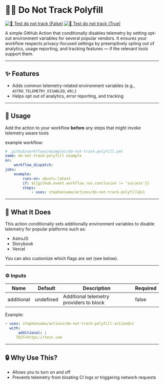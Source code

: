 # 🕵️‍♂️ Do Not Track Polyfill

[![🧪 Test do not track (False)](https://github.com/stephansama/actions/actions/workflows/test-do-not-track-polyfill-false.yml/badge.svg)](https://github.com/stephansama/actions/actions/workflows/test-do-not-track-polyfill-false.yml)
[![🧪 Test do not track (True)](https://github.com/stephansama/actions/actions/workflows/test-do-not-track-polyfill-true.yml/badge.svg)](https://github.com/stephansama/actions/actions/workflows/test-do-not-track-polyfill-true.yml)

A simple GitHub Action that conditionally disables telemetry by setting opt-out environment variables for several popular vendors. It ensures your workflow respects privacy-focused settings by preemptively opting out of analytics, usage reporting, and tracking features — if the relevant tools support them.

---

## ✨ Features

- Adds common telemetry-related environment variables
  (e.g., `ASTRO_TELEMETRY_DISABLED`, etc.)
- Helps opt out of analytics, error reporting, and tracking

---

## 🚀 Usage

Add the action to your workflow **before** any steps that might invoke telemetry aware tools

example workflow:

```yaml
# .github/workflows/examples/do-not-track-polyfill.yml
name: do-not-track-polyfill example
on:
    workflow_dispatch:
jobs:
    example:
        runs-on: ubuntu-latest
        if: ${{github.event.workflow_run.conclusion != 'success'}}
        steps:
            - uses: stephansama/actions/do-not-track-polyfill@v1
```

---

## 🌱 What It Does

This action conditionally sets additionally environment
variables to disable telemetry for popular platforms such as:

- AstroJS
- Storybook
- Vercel

You can also customize which flags are set (see below).

---

<!-- ACTION-INPUT-LIST:START -->

### ⚙️ Inputs
| Name       | Default   | Description                             | Required |
| ---------- | --------- | --------------------------------------- | -------- |
| additional | undefined | Additional telemetry providers to block | false    |

<!-- ACTION-INPUT-LIST:END -->

Example:

```yaml
- uses: stephansama/actions/do-not-track-polyfill-action@v1
  with:
      additional: |
     TEST=https://test.com
```

---

## 🔒 Why Use This?

- Allows you to turn on and off
- Prevents telemetry from bloating CI logs or triggering network requests
